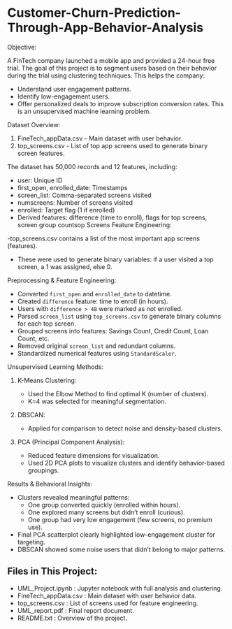 # Customer-Churn-Prediction-Through-App-Behavior-Analysis

                                   
Objective:

A FinTech company launched a mobile app and provided a 24-hour free trial. The goal of this project is to segment users based on their behavior during the trial using clustering techniques. This helps the company:
- Understand user engagement patterns.
- Identify low-engagement users.
- Offer personalized deals to improve subscription conversion rates.
This is an unsupervised machine learning problem.


Dataset Overview:

1. FineTech_appData.csv - Main dataset with user behavior.
2. top_screens.csv - List of top app screens used to generate binary screen features.

The dataset has 50,000 records and 12 features, including:
- user: Unique ID
- first_open, enrolled_date: Timestamps
- screen_list: Comma-separated screens visited
- numscreens: Number of screens visited
- enrolled: Target flag (1 if enrolled)
- Derived features: difference (time to enroll), flags for top screens, screen group countsop Screens Feature Engineering:

-top_screens.csv contains a list of the most important app screens (features).
- These were used to generate binary variables: if a user visited a top screen, a 1 was assigned, else 0.



Preprocessing & Feature Engineering:

- Converted `first_open` and `enrolled_date` to datetime.
- Created `difference` feature: time to enroll (in hours).
- Users with `difference > 48` were marked as not enrolled.
- Parsed `screen_list` using `top_screens.csv` to generate binary columns for each top screen.
- Grouped screens into features: Savings Count, Credit Count, Loan Count, etc.
- Removed original `screen_list` and redundant columns.
- Standardized numerical features using `StandardScaler`.

Unsupervised Learning Methods:

1. K-Means Clustering:
   - Used the Elbow Method to find optimal K (number of clusters).
   - K=4 was selected for meaningful segmentation.

2. DBSCAN:
   - Applied for comparison to detect noise and density-based clusters.

3. PCA (Principal Component Analysis):
   - Reduced feature dimensions for visualization.
   - Used 2D PCA plots to visualize clusters and identify behavior-based groupings.

Results & Behavioral Insights:

- Clusters revealed meaningful patterns:
  - One group converted quickly (enrolled within hours).
  - One explored many screens but didn’t enroll (curious).
  - One group had very low engagement (few screens, no premium use).
- Final PCA scatterplot clearly highlighted low-engagement cluster for targeting.
- DBSCAN showed some noise users that didn’t belong to major patterns.



Files in This Project:
-----------------------
- UML_Project.ipynb       : Jupyter notebook with full analysis and clustering.
- FineTech_appData.csv    : Main dataset with user behavior data.
- top_screens.csv         : List of screens used for feature engineering.
- UML_report.pdf          : Final report document.
- README.txt              : Overview of the project.





